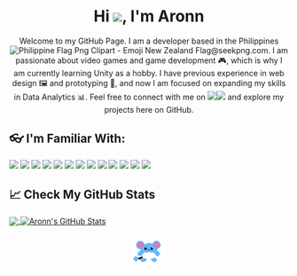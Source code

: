 <h1 align="center">Hi <img src="https://raw.githubusercontent.com/MartinHeinz/MartinHeinz/master/wave.gif" width="30px">, I'm Aronn </h1>
<p align="center"> 
  Welcome to my GitHub Page. I am a developer based in the Philippines <img src="https://cdn.pixabay.com/photo/2012/04/10/22/58/philippines-26794_1280.png" alt="Philippine Flag Png Clipart - Emoji New Zealand Flag@seekpng.com" width=20px >. I am passionate about video games and game development 🎮, which is why I am currently learning Unity as a hobby. I have previous experience in web design 🖼 and prototyping 🤖, and now I am focused on expanding my skills in Data Analytics 📊. Feel free to connect with me on <a href="https://www.linkedin.com/in/aronn-marc-duran/"><img src="https://upload.wikimedia.org/wikipedia/commons/thumb/c/ca/LinkedIn_logo_initials.png/768px-LinkedIn_logo_initials.png" width=20px ></a><a href="https://twitter.com/arumaril"><img src="https://logos-world.net/wp-content/uploads/2020/04/Twitter-Logo.png" width=30px></a>
and explore my projects here on GitHub.</p> 

## 👓 I'm Familiar With:
![](https://img.shields.io/badge/OS-Windows_10-informational?style=flat&logo=windows&logoColor=white&color=2bbc8a)
![](https://img.shields.io/badge/Browser-Opera_GX-informational?style=flat&logo=Opera&logoColor=white&color=2bbc8a)
![](https://img.shields.io/badge/Editor-Visual_Studio_Code-informational?style=flat&logo=visual-studio-code&logoColor=white&color=2bbc8a)
![](https://img.shields.io/badge/Code-Python-informational?style=flat&logo=python&logoColor=white&color=2bbc8a)
![](https://img.shields.io/badge/Code-CSS3-informational?style=flat&logo=css3&logoColor=white&color=2bbc8a)
![](https://img.shields.io/badge/Code-HTML5-informational?style=flat&logo=html5&logoColor=white&color=2bbc8a)
![](https://img.shields.io/badge/Code-Bootstrap-informational?style=flat&logo=bootstrap&logoColor=white&color=2bbc8a)
![](https://img.shields.io/badge/GameDev-Unity-informational?style=flat&logo=unity&logoColor=white&color=2bbc8a)
![](https://img.shields.io/badge/AssetCreation-Aseprite-informational?style=flat&logo=Aseprite&logoColor=white&color=2bbc8a)
![](https://img.shields.io/badge/Designing-Canva-informational?style=flat&logo=Canva&logoColor=white&color=2bbc8a)
![](https://img.shields.io/badge/Designing-Figma-informational?style=flat&logo=figma&logoColor=white&color=2bbc8a)
![](https://img.shields.io/badge/AI-Tools-Chatgpt-informational?style=flat&logo=openai&logoColor=white&color=2bbc8a)
![](https://img.shields.io/badge/Tools-GoogleColab-informational?style=flat&logo=googlecolab&logoColor=white&color=2bbc8a)


## 📈 Check My GitHub Stats
<a href="https://github.com/ARONNU/ARONNU">
  <img align="center" src="https://github-readme-stats.vercel.app/api/top-langs/?username=ARONNU&title_color=ffffff&text_color=c9cacc&icon_color=2bbc8a&bg_color=1d1f21&" />
</a>
<a href="https://github.com/ARONNU/ARONNU/">
  <img align="center" src="https://github-readme-stats.vercel.app/api?username=ARONNU&show_icons=true&line_height=40&count_private=true&title_color=ffffff&text_color=c9cacc&icon_color=2bbc8a&bg_color=1d1f21" alt="Aronn's GitHub Stats" />
</a>

<br>

<p align="center">
  <img alt="Goofy Gif" width="64px" src="hehe.gif"/> 
</p>
<!---
ARONNU/ARONNU is a ✨ special ✨ repository because its `README.md` (this file) appears on your GitHub profile.
You can click the Preview link to take a look at your changes.
--->
